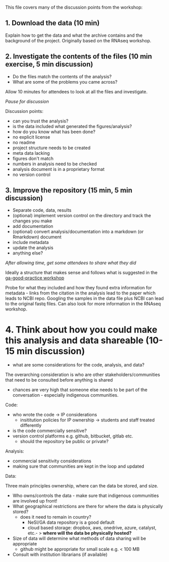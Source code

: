 This file covers many of the discussion points from the workshop:

## 1. Download the data (10 min)

Explain how to get the data and what the archive contains and the background of the project. Originally based on the RNAseq workshop.

## 2. Investigate the contents of the files (10 min exercise, 5 min discussion)

- Do the files match the contents of the analysis?
- What are some of the problems you came across?

Allow 10 minutes for attendees to look at all the files and investigate.

_Pause for discussion_

Discussion points:

- can you trust the analysis?
- is the data included what generated the figures/analysis?
- how do you know what has been done?
- no explicit license
- no readme
- project structure needs to be created
- meta data lacking
- figures don't match
- numbers in analysis need to be checked
- analysis document is in a proprietary format
- no version control

## 3. Improve the repository (15 min, 5 min discussion)

- Separate code, data, results
- (optional) implement version control on the directory and track the changes you make
- add documentation
- (optional) convert analysis/documentation into a markdown (or Rmarkdown) document
- include metadata
- update the analysis
- anything else?

_After allowing time, get some attendees to share what they did_

Ideally a structure that makes sense and follows what is suggested in the [ga-good-practice workshop](https://github.com/GenomicsAotearoa/ga-good-practice)

Probe for what they included and how they found extra information for metadata - links from the citation in the analysis lead to the paper which leads to NCBI repo. Googling the samples in the data file plus NCBI can lead to the original fastq files. Can also look for more information in the RNAseq workshop.

# 4. Think about how you could make this analysis and data shareable (10-15 min discussion)

- what are some considerations for the code, analysis, and data?

The overarching consideration is who are other stakeholders/communities that need to be consulted before anything is shared
- chances are very high that someone else needs to be part of the conversation - especially indigenous communities.

Code:
- who wrote the code -> IP considerations
  - insititution policies for IP ownership -> students and staff treated differently 
- is the code commercially sensitive?
- version control platforms e.g. github, bitbucket, gitlab etc.
  - should the repository be public or private?


Analysis:
- commercial sensitivity considerations
- making sure that communities are kept in the loop and updated

Data:

Three main principles ownership, where can the data be stored, and size.

- Who owns/controls the data - make sure that indigenous communities are involved up front!
- What geographical restrictions are there for where the data is physically stored?
  - does it need to remain in country?
    - NeSI/GA data repository is a good default
    - cloud based storage: dropbox, aws, onedrive, azure, catalyst, etc.- > **where will the data be physically hosted?**
- Size of data will determine what methods of data sharing will be appropriate
  - github might be appropriate for small scale e.g. < 100 MB
- Consult with institution librarians (if available)
